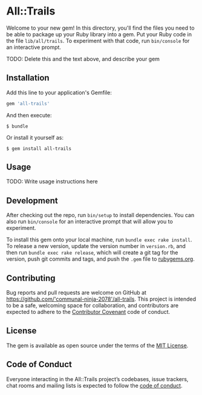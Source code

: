 # All::Trails

Welcome to your new gem! In this directory, you'll find the files you need to be able to package up your Ruby library into a gem. Put your Ruby code in the file `lib/all/trails`. To experiment with that code, run `bin/console` for an interactive prompt.

TODO: Delete this and the text above, and describe your gem

## Installation

Add this line to your application's Gemfile:

```ruby
gem 'all-trails'
```

And then execute:

    $ bundle

Or install it yourself as:

    $ gem install all-trails

## Usage

TODO: Write usage instructions here

## Development

After checking out the repo, run `bin/setup` to install dependencies. You can also run `bin/console` for an interactive prompt that will allow you to experiment.

To install this gem onto your local machine, run `bundle exec rake install`. To release a new version, update the version number in `version.rb`, and then run `bundle exec rake release`, which will create a git tag for the version, push git commits and tags, and push the `.gem` file to [rubygems.org](https://rubygems.org).

## Contributing

Bug reports and pull requests are welcome on GitHub at https://github.com/'communal-ninja-2078'/all-trails. This project is intended to be a safe, welcoming space for collaboration, and contributors are expected to adhere to the [Contributor Covenant](http://contributor-covenant.org) code of conduct.

## License

The gem is available as open source under the terms of the [MIT License](https://opensource.org/licenses/MIT).

## Code of Conduct

Everyone interacting in the All::Trails project’s codebases, issue trackers, chat rooms and mailing lists is expected to follow the [code of conduct](https://github.com/'communal-ninja-2078'/all-trails/blob/master/CODE_OF_CONDUCT.md).
